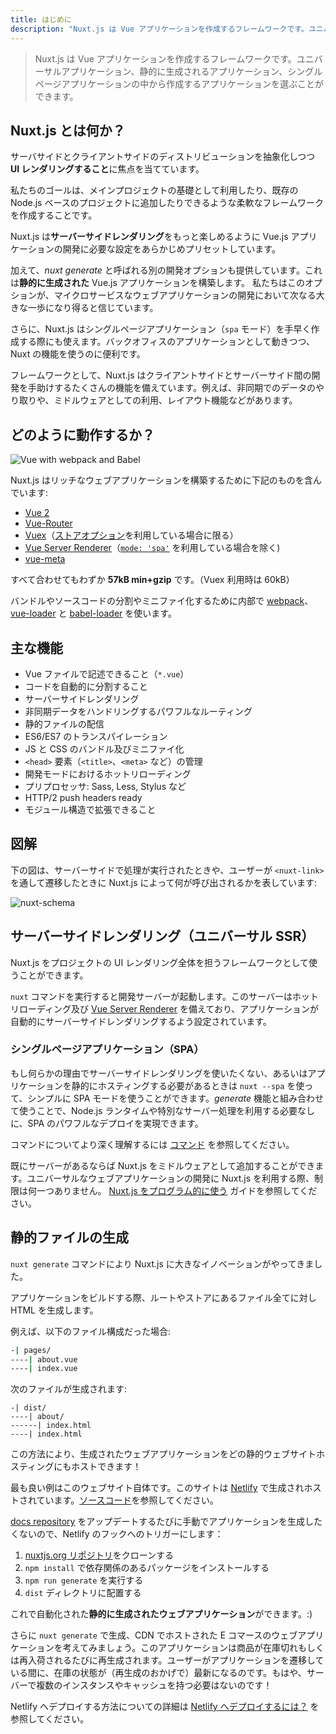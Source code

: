 ```yaml
---
title: はじめに
description: "Nuxt.js は Vue アプリケーションを作成するフレームワークです。ユニバーサルアプリケーション、静的に生成されるアプリケーション、シングルページアプリケーションの中から作成するアプリケーションを選ぶことができます。"
---
```


> Nuxt.js は Vue アプリケーションを作成するフレームワークです。ユニバーサルアプリケーション、静的に生成されるアプリケーション、シングルページアプリケーションの中から作成するアプリケーションを選ぶことができます。

## Nuxt.js とは何か？

サーバサイドとクライアントサイドのディストリビューションを抽象化しつつ **UI レンダリングすること**に焦点を当てています。

私たちのゴールは、メインプロジェクトの基礎として利用したり、既存の Node.js ベースのプロジェクトに追加したりできるような柔軟なフレームワークを作成することです。

Nuxt.js は**サーバーサイドレンダリング**をもっと楽しめるように Vue.js アプリケーションの開発に必要な設定をあらかじめプリセットしています。

加えて、_nuxt generate_ と呼ばれる別の開発オプションも提供しています。これは**静的に生成された** Vue.js アプリケーションを構築します。
私たちはこのオプションが、マイクロサービスなウェブアプリケーションの開発において次なる大きな一歩になり得ると信じています。

さらに、Nuxt.js はシングルページアプリケーション（`spa` モード）を手早く作成する際にも使えます。バックオフィスのアプリケーションとして動きつつ、Nuxt の機能を使うのに便利です。

フレームワークとして、Nuxt.js はクライアントサイドとサーバーサイド間の開発を手助けするたくさんの機能を備えています。例えば、非同期でのデータのやり取りや、ミドルウェアとしての利用、レイアウト機能などがあります。

## どのように動作するか？

![Vue with webpack and Babel](https://i.imgur.com/avEUftE.png)

Nuxt.js はリッチなウェブアプリケーションを構築するために下記のものを含んでいます:

- [Vue 2](https://vuejs.org/)
- [Vue-Router](https://router.vuejs.org/ja/)
- [Vuex](https://vuex.vuejs.org/ja/)（[ストアオプション](/guide/vuex-store)を利用している場合に限る）
- [Vue Server Renderer](https://ssr.vuejs.org/ja/)（[`mode: 'spa'`](/api/configuration-mode) を利用している場合を除く)
- [vue-meta](https://github.com/declandewet/vue-meta)

すべて合わせてもわずか **57kB min+gzip** です。（Vuex 利用時は 60kB）

バンドルやソースコードの分割やミニファイ化するために内部で [webpack](https://github.com/webpack/webpack)、[vue-loader](https://github.com/vuejs/vue-loader) と [babel-loader](https://github.com/babel/babel-loader) を使います。

## 主な機能

- Vue ファイルで記述できること（`*.vue`）
- コードを自動的に分割すること
- サーバーサイドレンダリング
- 非同期データをハンドリングするパワフルなルーティング
- 静的ファイルの配信
- ES6/ES7 のトランスパイレーション
- JS と CSS のバンドル及びミニファイ化
- `<head>` 要素（`<title>`、`<meta>` など）の管理
- 開発モードにおけるホットリローディング
- プリプロセッサ: Sass, Less, Stylus など
- HTTP/2 push headers ready
- モジュール構造で拡張できること

## 図解

下の図は、サーバーサイドで処理が実行されたときや、ユーザーが `<nuxt-link>` を通して遷移したときに Nuxt.js によって何が呼び出されるかを表しています:

![nuxt-schema](/nuxt-schema.png)

## サーバーサイドレンダリング（ユニバーサル SSR）

Nuxt.js をプロジェクトの UI レンダリング全体を担うフレームワークとして使うことができます。

`nuxt` コマンドを実行すると開発サーバーが起動します。このサーバーはホットリローディング及び [Vue Server Renderer](https://ssr.vuejs.org/ja/) を備えており、アプリケーションが自動的にサーバーサイドレンダリングするよう設定されています。

### シングルページアプリケーション（SPA）

もし何らかの理由でサーバーサイドレンダリングを使いたくない、あるいはアプリケーションを静的にホスティングする必要があるときは `nuxt --spa` を使って、シンプルに SPA モードを使うことができます。_generate_ 機能と組み合わせて使うことで、Node.js ランタイムや特別なサーバー処理を利用する必要なしに、SPA のパワフルなデプロイを実現できます。

コマンドについてより深く理解するには [コマンド](/guide/commands) を参照してください。

既にサーバーがあるならば Nuxt.js をミドルウェアとして追加することができます。ユニバーサルなウェブアプリケーションの開発に Nuxt.js を利用する際、制限は何一つありません。 [Nuxt.js をプログラム的に使う](/api/nuxt) ガイドを参照してください。

## 静的ファイルの生成

`nuxt generate` コマンドにより Nuxt.js に大きなイノベーションがやってきました。

アプリケーションをビルドする際、ルートやストアにあるファイル全てに対し HTML を生成します。

例えば、以下のファイル構成だった場合:

```bash
-| pages/
----| about.vue
----| index.vue
```

次のファイルが生成されます:

```
-| dist/
----| about/
------| index.html
----| index.html
```

この方法により、生成されたウェブアプリケーションをどの静的ウェブサイトホスティングにもホストできます！

最も良い例はこのウェブサイト自体です。このサイトは [Netlify](https://www.netlify.com) で生成されホストされています。[ソースコード](https://github.com/nuxt/nuxtjs.org)を参照してください。

[docs repository](https://github.com/nuxt/docs) をアップデートするたびに手動でアプリケーションを生成したくないので、Netlify のフックへのトリガーにします：

1. [nuxtjs.org リポジトリ](https://github.com/nuxt/nuxtjs.org)をクローンする
2. `npm install` で依存関係のあるパッケージをインストールする
3. `npm run generate` を実行する
4. `dist` ディレクトリに配置する

これで自動化された**静的に生成されたウェブアプリケーション**ができます。:)

さらに `nuxt generate` で生成、CDN でホストされた E コマースのウェブアプリケーションを考えてみましょう。このアプリケーションは商品が在庫切れもしくは再入荷されるたびに再生成されます。ユーザーがアプリケーションを遷移している間に、在庫の状態が（再生成のおかげで）最新になるのです。もはや、サーバーで複数のインスタンスやキャッシュを持つ必要はないのです！

<div class="Alert">

Netlify へデプロイする方法についての詳細は [Netlify へデプロイするには？](/faq/netlify-deployment) を参照してください。

</div>

